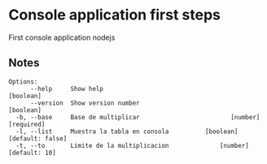 # Console application first steps

First console application nodejs

## Notes

```
Options:
      --help     Show help                                             [boolean]
      --version  Show version number                                   [boolean]
  -b, --base     Base de multiplicar                         [number] [required]
  -l, --list     Muestra la tabla en consola          [boolean] [default: false]
  -t, --to       Limite de la multiplicacion              [number] [default: 10]
```